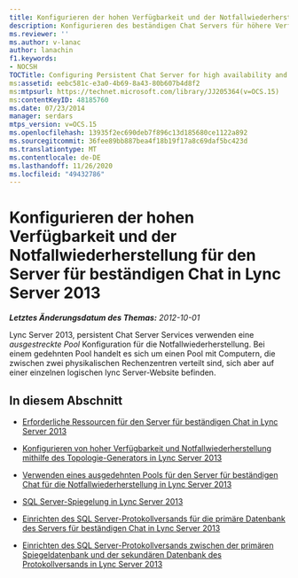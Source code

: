 ```yaml
---
title: Konfigurieren der hohen Verfügbarkeit und der Notfallwiederherstellung für den Server für beständigen Chat
description: Konfigurieren des beständigen Chat Servers für höhere Verfügbarkeit und Disaster Recovery
ms.reviewer: ''
ms.author: v-lanac
author: lanachin
f1.keywords:
- NOCSH
TOCTitle: Configuring Persistent Chat Server for high availability and disaster recovery
ms:assetid: eebc581c-e3a0-4b69-8a43-80b607b4d8f2
ms:mtpsurl: https://technet.microsoft.com/library/JJ205364(v=OCS.15)
ms:contentKeyID: 48185760
ms.date: 07/23/2014
manager: serdars
mtps_version: v=OCS.15
ms.openlocfilehash: 13935f2ec690deb7f896c13d185680ce1122a892
ms.sourcegitcommit: 36fee89bb887bea4f18b19f17a8c69daf5bc423d
ms.translationtype: MT
ms.contentlocale: de-DE
ms.lasthandoff: 11/26/2020
ms.locfileid: "49432786"
---
```

# <a name="configuring-persistent-chat-server-for-high-availability-and-disaster-recovery-in-lync-server-2013"></a>Konfigurieren der hohen Verfügbarkeit und der Notfallwiederherstellung für den Server für beständigen Chat in Lync Server 2013

<div data-xmlns="http://www.w3.org/1999/xhtml">

<div class="topic" data-xmlns="http://www.w3.org/1999/xhtml" data-msxsl="urn:schemas-microsoft-com:xslt" data-cs="https://msdn.microsoft.com/">

<div data-asp="https://msdn2.microsoft.com/asp">



</div>

<div id="mainSection">

<div id="mainBody">

<span> </span>

_**Letztes Änderungsdatum des Themas:** 2012-10-01_

Lync Server 2013, persistent Chat Server Services verwenden eine *ausgestreckte Pool* Konfiguration für die Notfallwiederherstellung. Bei einem gedehnten Pool handelt es sich um einen Pool mit Computern, die zwischen zwei physikalischen Rechenzentren verteilt sind, sich aber auf einer einzelnen logischen lync Server-Website befinden.

<div>

## <a name="in-this-section"></a>In diesem Abschnitt

  - [Erforderliche Ressourcen für den Server für beständigen Chat in Lync Server 2013](lync-server-2013-required-resources-for-persistent-chat-server.md)

  - [Konfigurieren von hoher Verfügbarkeit und Notfallwiederherstellung mithilfe des Topologie-Generators in Lync Server 2013](lync-server-2013-using-topology-builder-to-configure-high-availability-and-disaster-recovery.md)

  - [Verwenden eines ausgedehnten Pools für den Server für beständigen Chat für die Notfallwiederherstellung in Lync Server 2013](lync-server-2013-using-a-stretched-persistent-chat-server-pool-for-disaster-recovery.md)

  - [SQL Server-Spiegelung in Lync Server 2013](lync-server-2013-sql-server-mirroring.md)

  - [Einrichten des SQL Server-Protokollversands für die primäre Datenbank des Servers für beständigen Chat in Lync Server 2013](lync-server-2013-setting-up-sql-server-log-shipping-for-the-persistent-chat-server-primary-database.md)

  - [Einrichten des SQL Server-Protokollversands zwischen der primären Spiegeldatenbank und der sekundären Datenbank des Protokollversands in Lync Server 2013](lync-server-2013-set-up-log-shipping-secondary-database.md)

</div>

</div>

<span> </span>

</div>

</div>

</div>

